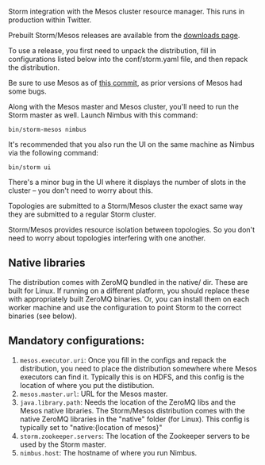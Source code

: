 Storm integration with the Mesos cluster resource manager. This runs in production within Twitter.

Prebuilt Storm/Mesos releases are available from the [downloads page](https://github.com/nathanmarz/storm-mesos/downloads).

To use a release, you first need to unpack the distribution, fill in configurations listed below into the conf/storm.yaml file, and then repack the distribution.

Be sure to use Mesos as of [this commit](https://github.com/apache/mesos/commit/caff34a67fd855067089f30f68e46e325659ad08), as prior versions of Mesos had some bugs.

Along with the Mesos master and Mesos cluster, you'll need to run the Storm master as well. Launch Nimbus with this command: 

```
bin/storm-mesos nimbus
```

It's recommended that you also run the UI on the same machine as Nimbus via the following command:

```
bin/storm ui
```

There's a minor bug in the UI where it displays the number of slots in the cluster – you don't need to worry about this.

Topologies are submitted to a Storm/Mesos cluster the exact same way they are submitted to a regular Storm cluster.

Storm/Mesos provides resource isolation between topologies. So you don't need to worry about topologies interfering with one another.

## Native libraries

The distribution comes with ZeroMQ bundled in the native/ dir. These are built for Linux. If running on a different platform, you should replace these with appropriately built ZeroMQ binaries. Or, you can install them on each worker machine and use the configuration to point Storm to the correct binaries (see below).

## Mandatory configurations:

1. `mesos.executor.uri`: Once you fill in the configs and repack the distribution, you need to place the distribution somewhere where Mesos executors can find it. Typically this is on HDFS, and this config is the location of where you put the distibution.
2. `mesos.master.url`: URL for the Mesos master.
3. `java.library.path`: Needs the location of the ZeroMQ libs and the Mesos native libraries. The Storm/Mesos distribution comes with the native ZeroMQ libraries in the "native" folder (for Linux). This config is typically set to "native:{location of mesos}"
4. `storm.zookeeper.servers`: The location of the Zookeeper servers to be used by the Storm master.
5. `nimbus.host`: The hostname of where you run Nimbus.

